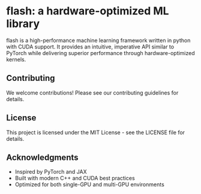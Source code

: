 # flash: a hardware-optimized ML library

flash is a high-performance machine learning framework written in python with CUDA support. It provides an intuitive, imperative API similar to PyTorch while delivering superior performance through hardware-optimized kernels.

## Contributing

We welcome contributions! Please see our contributing guidelines for details.

## License

This project is licensed under the MIT License - see the LICENSE file for details.

## Acknowledgments

- Inspired by PyTorch and JAX
- Built with modern C++ and CUDA best practices
- Optimized for both single-GPU and multi-GPU environments
